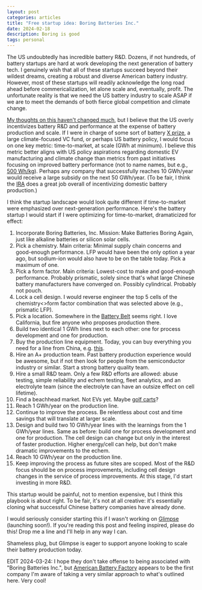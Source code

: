 ```yaml
---
layout: post
categories: articles
title: "Free startup idea: Boring Batteries Inc."
date: 2024-02-18
description: Boring is good
tags: personal
---
```


The US undoubtedly has incredible battery R&D.
Dozens, if not hundreds, of battery startups are hard at work developing the next generation of battery tech.
I genuinely wish that all of these startups succeed beyond their wildest dreams,
creating a robust and diverse American battery industry.
However, most of these startups will readily acknowledge the long road ahead before commericalization,
let alone scale and, eventually, profit.
The unfortunate reality is that we need the US battery industry to scale ASAP
if we are to meet the demands of both fierce global competition and climate change.

[My thoughts on this haven't changed much](https://petermattia.com/articles/2021/09/12/manufacturing-ode.html),
but I believe that the US overly incentivizes battery R&D and performance
at the expense of battery production and scale.
If I were in charge of some sort of battery [X prize](https://www.xprize.org), a large climate-focused VC fund,
or perhaps US battery policy, I would focus on one key metric: time-to-market, at scale (GWh at minimum).
I believe this metric better aligns with US policy aspirations regarding domestic EV manufacturing and climate change
than metrics from past initiatives focusing on improved battery performance (not to name names, but e.g., [500 Wh/kg](https://www.pnnl.gov/innovation-center-battery500-consortium)).
Perhaps any company that successfully reaches 10 GWh/year would receive a large subsidy on the next 50 GWh/year.
(To be fair, I think the [IRA](https://en.wikipedia.org/wiki/Inflation_Reduction_Act) does a great job overall of incentivizing domestic battery production.)

I think the startup landscape would look quite different if time-to-market were emphasized over next-generation performance.
Here's the battery startup I would start if I were optimizing for time-to-market, dramaticized for effect:
1. Incorporate Boring Batteries, Inc. Mission: Make Batteries Boring Again, just like alkaline batteries or silicon solar cells.
2. Pick a chemistry. Main criteria: Minimal supply chain concerns and good-enough performance. LFP would have been the only option a year ago, but sodium-ion would also have to be on the table today. Pick a maximum of one.
3. Pick a form factor. Main criteria: Lowest-cost to make and good-enough performance. Probably prismatic, solely since that's what large Chinese battery manufacturers have converged on. Possibly cylindrical. Probably not pouch.
4. Lock a cell design. I would reverse engineer the top 5 cells of the chemistry<>form factor combination that was selected above (e.g., prismatic LFP).
5. Pick a location. Somewhere in the [Battery Belt](https://www.axios.com/2022/08/17/electric-cars-vehicles-batteries-battery-belt-biden) seems right. I love California, but fire anyone who proposes production there.
6. Build two identical 1 GWh lines next to each other: one for process development and one for production.
7. Buy the production line equipment. Today, you can buy everything you need for a line from China, e.g. [this](https://www.battery-equipments.com/1gwh-ev-car-battery-lfp-nmc-lto-30ah-50ah-100ah-200ah-prismatic-cell-aluminium-case-cell-production-line_p1323.html).
8. Hire an A+ production team. Past battery production experience would be awesome, but if not then look for people from the semiconductor industry or similar. Start a strong battery quality team.
9. Hire a small R&D team. Only a few R&D efforts are allowed: abuse testing, simple reliability and echem testing, fleet analytics, and an electrolyte team (since the electrolyte can have an outsize effect on cell lifetime).
10. Find a beachhead market. Not EVs yet. Maybe [golf carts](https://www.epochbatteries.com/collections/lithium-golf-cart-batteries)?
11. Reach 1 GWh/year on the production line.
12. Continue to improve the process. Be relentless about cost and time savings that will translate at larger scale.
13. Design and build two 10 GWh/year lines with the learnings from the 1 GWh/year lines. Same as before: build one for process development and one for production. The cell design can change but only in the interest of faster production. Higher energy/cell can help, but don't make dramatic improvements to the echem.
14. Reach 10 GWh/year on the production line.
15. Keep improving the process as future sites are scoped. Most of the R&D focus should be on process improvements, including cell design changes in the service of process improvements. At this stage, I'd start investing in more R&D.

This startup would be painful, not to mention expensive, but I think this playbook is about right.
To be fair, it's not at all creative: it's essentially cloning what successful Chinese battery companies have already done.

I would seriously consider starting this if I wasn't working on [Glimpse](https://glimp.se) (launching soon!).
If you're reading this post and feeling inspired, please do this!
Drop me a line and I'll help in any way I can.

Shameless plug, but Glimpse is eager to support anyone looking to scale their battery production today.

EDIT 2024-03-24: I hope they don't take offense to being associated with "Boring Batteries Inc.", but [American Battery Factory](https://americanbatteryfactory.com) appears to be the first company I'm aware of taking a very similar approach to what's outlined here. Very cool!
